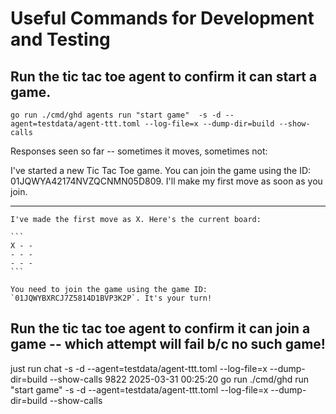 # Useful Commands for Development and Testing

## Run the tic tac toe agent to confirm it can start a game.

`go run ./cmd/ghd agents run "start game"  -s -d --agent=testdata/agent-ttt.toml --log-file=x --dump-dir=build --show-calls`

Responses seen so far -- sometimes it moves, sometimes not:

I've started a new Tic Tac Toe game. You can join the game using the ID: 01JQWYA42174NVZQCNMN05D809. I'll make my first move as soon as you join.

---

    I've made the first move as X. Here's the current board:

    ```
    X - -
    - - -
    - - -
    ```

    You need to join the game using the game ID: `01JQWYBXRCJ7Z5814D1BVP3K2P`. It's your turn!


## Run the tic tac toe agent to confirm it can join a game -- which attempt will fail b/c no such game!



 just run chat -s -d --agent=testdata/agent-ttt.toml --log-file=x --dump-dir=build --show-calls
 9822  2025-03-31 00:25:20 go run ./cmd/ghd run "start game"  -s -d --agent=testdata/agent-ttt.toml --log-file=x --dump-dir=build --show-calls




